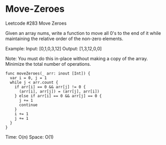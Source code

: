 # Move-Zeroes
Leetcode #283 Move Zeroes

Given an array nums, write a function to move all 0's to the end of it while maintaining the relative order of the non-zero elements.

Example:
Input: [0,1,0,3,12]
Output: [1,3,12,0,0]

Note:
You must do this in-place without making a copy of the array.
Minimize the total number of operations.

```
func moveZeroes(_ arr: inout [Int]) {
  var i = 0, j = 1
  while j < arr.count {
    if arr[i] == 0 && arr[j] != 0 {
      (arr[i], arr[j]) = (arr[j], arr[i])
    } else if arr[i] == 0 && arr[j] == 0 {
      j += 1
      continue
    } 
    i += 1
    j += 1
  }
}
```
Time: O(n)
Space: O(1)

